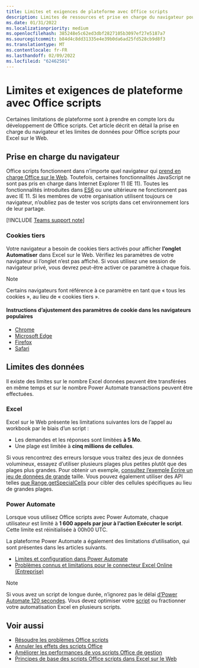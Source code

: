 ```yaml
---
title: Limites et exigences de plateforme avec Office scripts
description: Limites de ressources et prise en charge du navigateur pour Office scripts lorsqu’ils sont utilisés avec Excel sur le Web.
ms.date: 01/31/2022
ms.localizationpriority: medium
ms.openlocfilehash: 385248e5c62ed3dbf2827105b3097ef27e5187a7
ms.sourcegitcommit: b84d4c8dd31335e4e39b0da6ad25fd528cb9d8f3
ms.translationtype: MT
ms.contentlocale: fr-FR
ms.lasthandoff: 02/09/2022
ms.locfileid: "62462501"
---
```

# <a name="platform-limits-and-requirements-with-office-scripts"></a>Limites et exigences de plateforme avec Office scripts

Certaines limitations de plateforme sont à prendre en compte lors du développement de Office scripts. Cet article décrit en détail la prise en charge du navigateur et les limites de données pour Office scripts pour Excel sur le Web.

## <a name="browser-support"></a>Prise en charge du navigateur

Office scripts fonctionnent dans n’importe quel navigateur qui [prend en charge Office sur le Web](https://support.microsoft.com/office/ad1303e0-a318-47aa-b409-d3a5eb44e452). Toutefois, certaines fonctionnalités JavaScript ne sont pas pris en charge dans Internet Explorer 11 (IE 11). Toutes les fonctionnalités introduites dans [ES6](https://www.w3schools.com/Js/js_es6.asp) ou une ultérieure ne fonctionnent pas avec IE 11. Si les membres de votre organisation utilisent toujours ce navigateur, n’oubliez pas de tester vos scripts dans cet environnement lors de leur partage.

[!INCLUDE [Teams support note](../includes/teams-support-note.md)]

### <a name="third-party-cookies"></a>Cookies tiers

Votre navigateur a besoin de cookies tiers activés pour afficher **l’onglet Automatiser** dans Excel sur le Web. Vérifiez les paramètres de votre navigateur si l’onglet n’est pas affiché. Si vous utilisez une session de navigateur privé, vous devrez peut-être activer ce paramètre à chaque fois.

> [!NOTE]
> Certains navigateurs font référence à ce paramètre en tant que « tous les cookies », au lieu de « cookies tiers ».

#### <a name="instructions-for-adjusting-cookie-settings-in-popular-browsers"></a>Instructions d’ajustement des paramètres de cookie dans les navigateurs populaires

- [Chrome](https://support.google.com/chrome/answer/95647)
- [Microsoft Edge](https://support.microsoft.com/microsoft-edge/597f04f2-c0ce-f08c-7c2b-541086362bd2)
- [Firefox](https://support.mozilla.org/kb/disable-third-party-cookies)
- [Safari](https://support.apple.com/guide/safari/manage-cookies-and-website-data-sfri11471/mac)

## <a name="data-limits"></a>Limites des données

Il existe des limites sur le nombre Excel données peuvent être transférées en même temps et sur le nombre Power Automate transactions peuvent être effectuées.

### <a name="excel"></a>Excel

Excel sur le Web présente les limitations suivantes lors de l’appel au workbook par le biais d’un script :

- Les demandes et les réponses sont limitées **à 5 Mo**.
- Une plage est limitée à **cinq millions de cellules**.

Si vous rencontrez des erreurs lorsque vous traitez des jeux de données volumineux, essayez d’utiliser plusieurs plages plus petites plutôt que des plages plus grandes. Pour obtenir un exemple, [consultez l’exemple Écrire un jeu de données de grande](../resources/samples/write-large-dataset.md) taille. Vous pouvez également utiliser des API telles [que Range.getSpecialCells](/javascript/api/office-scripts/excelscript/excelscript.range#excelscript-excelscript-range-getspecialcells-member(1)) pour cibler des cellules spécifiques au lieu de grandes plages.

### <a name="power-automate"></a>Power Automate

Lorsque vous utilisez Office scripts avec Power Automate, chaque utilisateur est limité à **1 600 appels par jour à l’action Exécuter le script**. Cette limite est réinitialisée à 00h00 UTC.

La plateforme Power Automate a également des limitations d’utilisation, qui sont présentes dans les articles suivants.

- [Limites et configuration dans Power Automate](/power-automate/limits-and-config)
- [Problèmes connus et limitations pour le connecteur Excel Online (Entreprise)](/connectors/excelonlinebusiness/#known-issues-and-limitations)

> [!NOTE]
> Si vous avez un script de longue durée, n’ignorez pas le délai [d’Power Automate 120 secondes](/power-automate/limits-and-config#timeout). Vous devez optimiser votre [script](../develop/web-client-performance.md) ou fractionner votre automatisation Excel en plusieurs scripts.

## <a name="see-also"></a>Voir aussi

- [Résoudre les problèmes Office scripts](troubleshooting.md)
- [Annuler les effets des scripts Office](undo.md)
- [Améliorer les performances de vos scripts Office de gestion](../develop/web-client-performance.md)
- [Principes de base des scripts Office scripts dans Excel sur le Web](../develop/scripting-fundamentals.md)
